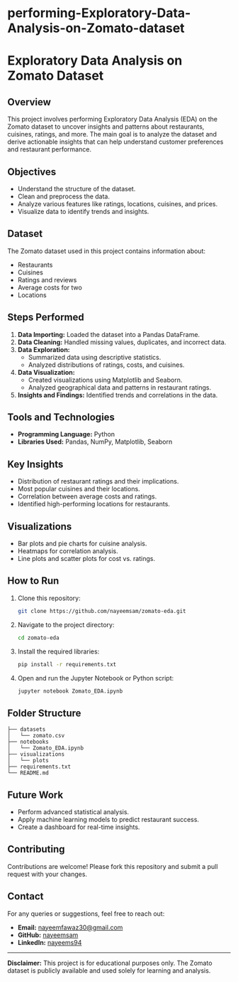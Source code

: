 # performing-Exploratory-Data-Analysis-on-Zomato-dataset
# Exploratory Data Analysis on Zomato Dataset

## Overview
This project involves performing Exploratory Data Analysis (EDA) on the Zomato dataset to uncover insights and patterns about restaurants, cuisines, ratings, and more. The main goal is to analyze the dataset and derive actionable insights that can help understand customer preferences and restaurant performance.

## Objectives
- Understand the structure of the dataset.
- Clean and preprocess the data.
- Analyze various features like ratings, locations, cuisines, and prices.
- Visualize data to identify trends and insights.

## Dataset
The Zomato dataset used in this project contains information about:
- Restaurants
- Cuisines
- Ratings and reviews
- Average costs for two
- Locations

## Steps Performed
1. **Data Importing:** Loaded the dataset into a Pandas DataFrame.
2. **Data Cleaning:** Handled missing values, duplicates, and incorrect data.
3. **Data Exploration:**
   - Summarized data using descriptive statistics.
   - Analyzed distributions of ratings, costs, and cuisines.
4. **Data Visualization:**
   - Created visualizations using Matplotlib and Seaborn.
   - Analyzed geographical data and patterns in restaurant ratings.
5. **Insights and Findings:** Identified trends and correlations in the data.

## Tools and Technologies
- **Programming Language:** Python
- **Libraries Used:** Pandas, NumPy, Matplotlib, Seaborn

## Key Insights
- Distribution of restaurant ratings and their implications.
- Most popular cuisines and their locations.
- Correlation between average costs and ratings.
- Identified high-performing locations for restaurants.

## Visualizations
- Bar plots and pie charts for cuisine analysis.
- Heatmaps for correlation analysis.
- Line plots and scatter plots for cost vs. ratings.

## How to Run
1. Clone this repository:
   ```bash
   git clone https://github.com/nayeemsam/zomato-eda.git
   ```
2. Navigate to the project directory:
   ```bash
   cd zomato-eda
   ```
3. Install the required libraries:
   ```bash
   pip install -r requirements.txt
   ```
4. Open and run the Jupyter Notebook or Python script:
   ```bash
   jupyter notebook Zomato_EDA.ipynb
   ```

## Folder Structure
```
├── datasets
│   └── zomato.csv
├── notebooks
│   └── Zomato_EDA.ipynb
├── visualizations
│   └── plots
├── requirements.txt
└── README.md
```

## Future Work
- Perform advanced statistical analysis.
- Apply machine learning models to predict restaurant success.
- Create a dashboard for real-time insights.

## Contributing
Contributions are welcome! Please fork this repository and submit a pull request with your changes.

## Contact
For any queries or suggestions, feel free to reach out:
- **Email:** nayeemfawaz30@gmail.com
- **GitHub:** [nayeemsam](https://github.com/nayeemsam)
- **LinkedIn:** [nayeems94](https://linkedin.com/in/nayeems94)

---

**Disclaimer:** This project is for educational purposes only. The Zomato dataset is publicly available and used solely for learning and analysis.
